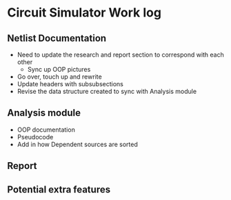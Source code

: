 # Circuit Simulator Work log

## Netlist Documentation
- Need to update the research and report section to correspond with each other
  - Sync up OOP pictures
- Go over, touch up and rewrite
- Update headers with subsubsections
- Revise the data structure created to sync with Analysis module

## Analysis module
- OOP documentation
- Pseudocode
- Add in how Dependent sources are sorted


## Report

## Potential extra features